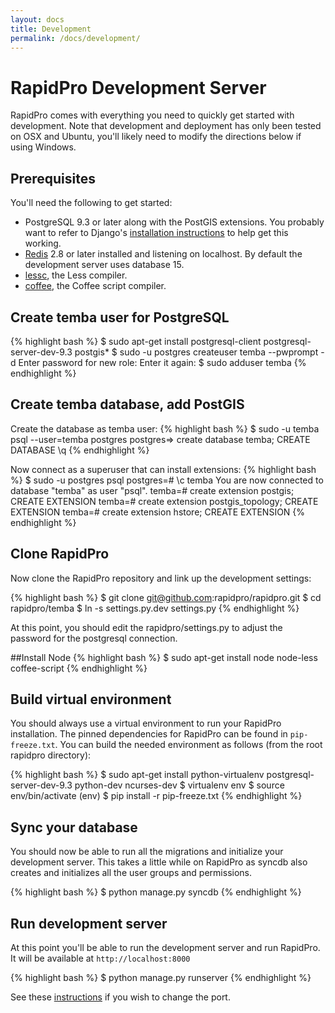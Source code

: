 ```yaml
---
layout: docs
title: Development
permalink: /docs/development/
---
```


# RapidPro Development Server

RapidPro comes with everything you need to quickly get started with
development. Note that development and deployment has only been tested on OSX
and Ubuntu, you'll likely need to modify the directions below if using Windows.

## Prerequisites

You'll need the following to get started:

 * PostgreSQL 9.3 or later along with the PostGIS extensions. You probably want
   to refer to Django's [installation instructions](https://docs.djangoproject.com/en/dev/ref/contrib/gis/install/postgis/)
   to help get this working.
 * [Redis](https://redis.io) 2.8 or later installed and listening on localhost.
   By default the development server uses database 15.
 * [lessc](http://lesscss.org), the Less compiler.
 * [coffee](http://coffeescript.org), the Coffee script compiler.

## Create temba user for PostgreSQL

{% highlight bash %}
$ sudo apt-get install postgresql-client postgresql-server-dev-9.3 postgis*
$ sudo -u postgres createuser temba --pwprompt -d
Enter password for new role:
Enter it again:
$ sudo adduser temba
{% endhighlight %}

## Create temba database, add PostGIS

Create the database as temba user:
{% highlight bash %}
$ sudo -u temba psql --user=temba postgres
postgres=> create database temba;
CREATE DATABASE
\q
{% endhighlight %}

Now connect as a superuser that can install extensions:
{% highlight bash %}
$ sudo -u postgres psql
postgres=# \c temba
You are now connected to database "temba" as user "psql".
temba=# create extension postgis;
CREATE EXTENSION
temba=# create extension postgis_topology;
CREATE EXTENSION
temba=# create extension hstore;
CREATE EXTENSION
{% endhighlight %}

## Clone RapidPro

Now clone the RapidPro repository and link up the development settings:

{% highlight bash %}
$ git clone git@github.com:rapidpro/rapidpro.git
$ cd rapidpro/temba
$ ln -s settings.py.dev settings.py
{% endhighlight %}

At this point, you should edit the rapidpro/settings.py to adjust the password for the postgresql connection.

##Install Node 
{% highlight bash %}
$ sudo apt-get install node node-less coffee-script
{% endhighlight %}

## Build virtual environment

You should always use a virtual environment to run your RapidPro installation. The
pinned dependencies for RapidPro can be found in ```pip-freeze.txt```. You can
build the needed environment as follows (from the root rapidpro directory):

{% highlight bash %}
$ sudo apt-get install python-virtualenv postgresql-server-dev-9.3 python-dev ncurses-dev
$ virtualenv env
$ source env/bin/activate
(env) $ pip install -r pip-freeze.txt
{% endhighlight %}

## Sync your database

You should now be able to run all the migrations and initialize your development
server. This takes a little while on RapidPro as syncdb also creates and
initializes all the user groups and permissions.

{% highlight bash %}
$ python manage.py syncdb
{% endhighlight %}

## Run development server

At this point you'll be able to run the development server and run RapidPro. It
will be available at ```http://localhost:8000```

{% highlight bash %}
$ python manage.py runserver
{% endhighlight %}

See these [instructions](https://docs.djangoproject.com/en/1.7/ref/django-admin/#runserver-port-or-address-port) if you wish to change the port.

